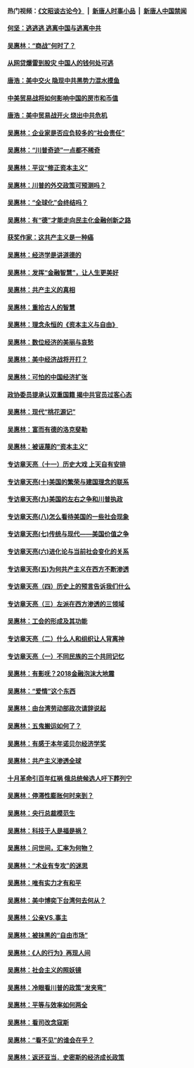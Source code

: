 #### 热门视频：[《文昭谈古论今》](https://github.com/gfw-breaker/wenzhao/blob/master/README.md?t=10271533) &nbsp;|&nbsp; [新唐人时事小品](https://github.com/gfw-breaker/ntdtv-comedy/blob/master/README.md?t=10271533) &nbsp;|&nbsp; [新唐人中国禁闻](https://github.com/gfw-breaker/ntdtv-news/blob/master/README.md?t=10271533)

#### [何坚：逃逃逃 逃离中国与逃离中共](../pages/nsc423/n10592891.md?t=10271533) 

#### [吴惠林：“商战”何时了？](../pages/nsc423/n10573558.md?t=10271533) 

#### [从网贷爆雷到股灾 中国人的钱何处可逃](../pages/nsc423/n10572800.md?t=10271533) 

#### [唐浩：美中交火 隐现中共黑势力混水摸鱼](../pages/nsc423/n10544040.md?t=10271533) 

#### [中美贸易战将如何影响中国的房市和币值](../pages/nsc423/n10543697.md?t=10271533) 

#### [唐浩：美中贸易战开火 烧出中共危机](../pages/nsc423/n10540126.md?t=10271533) 

#### [吴惠林：企业家是否应负较多的“社会责任”](../pages/nsc423/n10535022.md?t=10271533) 

#### [吴惠林：“川普奇迹”一点都不稀奇](../pages/nsc423/n10512808.md?t=10271533) 

#### [吴惠林：平议“修正资本主义”](../pages/nsc423/n10495724.md?t=10271533) 

#### [吴惠林：川普的外交政策可预测吗？](../pages/nsc423/n10462387.md?t=10271533) 

#### [吴惠林：“全球化”会终结吗？](../pages/nsc423/n10452838.md?t=10271533) 

#### [吴惠林：有“德”才能走向民主化金融创新之路](../pages/nsc423/n10432292.md?t=10271533) 

#### [获奖作家：这共产主义是一种癌](../pages/nsc423/n10431541.md?t=10271533) 

#### [吴惠林：经济学是讲道德的](../pages/nsc423/n10398014.md?t=10271533) 

#### [吴惠林：发挥“金融智慧”，让人生更美好](../pages/nsc423/n10375019.md?t=10271533) 

#### [吴惠林：共产主义的真相](../pages/nsc423/n10351394.md?t=10271533) 

#### [吴惠林：重拾古人的智慧](../pages/nsc423/n10337691.md?t=10271533) 

#### [吴惠林：理念永恒的《资本主义与自由》](../pages/nsc423/n10316274.md?t=10271533) 

#### [吴惠林：数位经济的美丽与哀愁](../pages/nsc423/n10292946.md?t=10271533) 

#### [吴惠林：美中经济战将开打？](../pages/nsc423/n10258825.md?t=10271533) 

#### [吴惠林：可怕的中国经济扩张](../pages/nsc423/n10219147.md?t=10271533) 

#### [政协委员提承认双重国籍 揭中共官员过客心态](../pages/nsc423/n10208809.md?t=10271533) 

#### [吴惠林：现代“桃花源记”](../pages/nsc423/n10185234.md?t=10271533) 

#### [吴惠林：富而有德的洛克斐勒](../pages/nsc423/n10142264.md?t=10271533) 

#### [吴惠林：被诬蔑的“资本主义”](../pages/nsc423/n10124816.md?t=10271533) 

#### [专访章天亮（十一）历史大戏 上天自有安排](../pages/nsc423/n10094905.md?t=10271533) 

#### [专访章天亮(十)美国的繁荣与建国理念的联系](../pages/nsc423/n10094899.md?t=10271533) 

#### [专访章天亮(九)美国的左右之争和川普执政](../pages/nsc423/n10094889.md?t=10271533) 

#### [专访章天亮(八)怎么看待美国的一些社会现象](../pages/nsc423/n10094857.md?t=10271533) 

#### [专访章天亮(七)传统与现代——美国价值之争](../pages/nsc423/n10093140.md?t=10271533) 

#### [专访章天亮(六)进化论与当前社会变化的关系](../pages/nsc423/n10092036.md?t=10271533) 

#### [专访章天亮(五)为何共产主义在西方不断渗透](../pages/nsc423/n10083620.md?t=10271533) 

#### [专访章天亮（四）历史上的预言告诉我们什么](../pages/nsc423/n10083606.md?t=10271533) 

#### [专访章天亮（三）左派在西方渗透的三领域](../pages/nsc423/n10081115.md?t=10271533) 

#### [吴惠林：工会的形成及其功能](../pages/nsc423/n10080633.md?t=10271533) 

#### [专访章天亮（二）什么人和组织让人背离神](../pages/nsc423/n10076637.md?t=10271533) 

#### [专访章天亮（一）不同民族的三个共同记忆](../pages/nsc423/n10074188.md?t=10271533) 

#### [吴惠林：有影呒？2018金融泡沫大地震](../pages/nsc423/n10040534.md?t=10271533) 

#### [吴惠林：“爱情”这个东西](../pages/nsc423/n10019423.md?t=10271533) 

#### [吴惠林：由台湾劳动部政次请辞说起](../pages/nsc423/n9979679.md?t=10271533) 

#### [吴惠林：五鬼搬运如何了？](../pages/nsc423/n9925338.md?t=10271533) 

#### [吴惠林：有感于本年诺贝尔经济学奖](../pages/nsc423/n9871883.md?t=10271533) 

#### [吴惠林：共产主义渗透全球](../pages/nsc423/n9812748.md?t=10271533) 

#### [十月革命引百年红祸 俄总统候选人吁下葬列宁](../pages/nsc423/n9810182.md?t=10271533) 

#### [吴惠林：停滞性膨胀何时来到？](../pages/nsc423/n9764136.md?t=10271533) 

#### [吴惠林：央行总裁模范生](../pages/nsc423/n9728134.md?t=10271533) 

#### [吴惠林：科技于人是福是祸？](../pages/nsc423/n9672982.md?t=10271533) 

#### [吴惠林：问世间，汇率为何物？](../pages/nsc423/n9621788.md?t=10271533) 

#### [吴惠林：“术业有专攻”的迷思](../pages/nsc423/n9580363.md?t=10271533) 

#### [吴惠林：唯有实力才有和平](../pages/nsc423/n9529599.md?t=10271533) 

#### [吴惠林：美中博奕下台湾何去何从？](../pages/nsc423/n9483598.md?t=10271533) 

#### [吴惠林：公亲VS.事主](../pages/nsc423/n9425637.md?t=10271533) 

#### [吴惠林：被抹黑的“自由市场”](../pages/nsc423/n9351545.md?t=10271533) 

#### [吴惠林：《人的行为》再现人间](../pages/nsc423/n9296339.md?t=10271533) 

#### [吴惠林：社会主义的照妖镜](../pages/nsc423/n9243460.md?t=10271533) 

#### [吴惠林：冷眼看川普的政策“发夹弯”](../pages/nsc423/n9120684.md?t=10271533) 

#### [吴惠林：平等与效率如何两全](../pages/nsc423/n9075430.md?t=10271533) 

#### [吴惠林：看司改念寇斯](../pages/nsc423/n9024915.md?t=10271533) 

#### [吴惠林：“看不见”的谁会在乎？](../pages/nsc423/n8977488.md?t=10271533) 

#### [吴惠林：返还亚当．史密斯的经济成长政策](../pages/nsc423/n8931896.md?t=10271533) 

